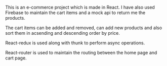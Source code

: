 This is an e-commerce project which is made in React. I have also used Firebase to maintain the cart items and a mock api to return me the products.

The cart items can be added and removed, can add new products and also sort them in acsending and descending order by price.

React-redux is used along with thunk to perform async operations.

React-router is used to maintain the routing between the home page and cart page.